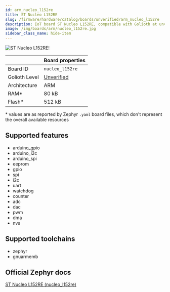 ```yaml
---
id: arm_nucleo_l152re
title: ST Nucleo L152RE
slug: /firmware/hardware/catalog/boards/unverified/arm_nucleo_l152re
description: IoT board ST Nucleo L152RE, compatible with Golioth at unverified level.
image: /img/boards/arm/nucleo_l152re.jpg
sidebar_class_name: hide-item
---
```


[//]: # (This is an auto-generated file, do not edit! Changes to it will be lost upon re-generation)

![ST Nucleo L152RE!](/img/boards/arm/nucleo_l152re.jpg "ST Nucleo L152RE")

|                | Board properties     |
| -------------  | -------------------- |
| Board ID       | `nucleo_l152re` |
| Golioth Level  | [Unverified](/firmware/hardware#unverified-boards) |
| Architecture   | ARM |
| RAM*           | 80 kB |
| Flash*         | 512 kB |

\* values are as reported by Zephyr `.yaml` board files, which don't represent the overall available resources



## Supported features

* arduino_gpio
* arduino_i2c
* arduino_spi
* eeprom
* gpio
* spi
* i2c
* uart
* watchdog
* counter
* adc
* dac
* pwm
* dma
* nvs

## Supported toolchains

* zephyr
* gnuarmemb

## Official Zephyr docs

[ST Nucleo L152RE (nucleo_l152re)](https://docs.zephyrproject.org/latest/boards/arm/nucleo_l152re/doc/index.html)
